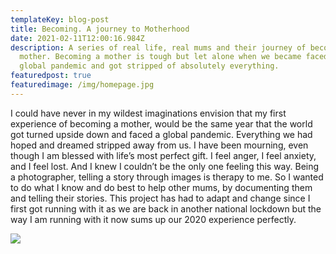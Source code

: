 ```yaml
---
templateKey: blog-post
title: Becoming. A journey to Motherhood
date: 2021-02-11T12:00:16.984Z
description: A series of real life, real mums and their journey of becoming a
  mother. Becoming a mother is tough but let alone when we became faced with a
  global pandemic and got stripped of absolutely everything.
featuredpost: true
featuredimage: /img/homepage.jpg
---
```

I could have never in my wildest imaginations envision that my first experience of becoming a mother, would be the same year that the world got turned upside down and faced a global pandemic. 
Everything we had hoped and dreamed stripped away from us. 
I have been mourning, even though I am blessed with life’s most perfect gift. I feel anger, I feel anxiety, and I feel lost. And I knew I couldn’t be the only one feeling this way. 
Being a photographer, telling a story through images is therapy to me. So I wanted to do what I know and do best to help other mums, by documenting them and telling their stories. 
This project has had to adapt and change since I first got running with it as we are back in another national lockdown but the way I am running with it now sums up our 2020 experience perfectly.



![](/img/homepage.jpg)